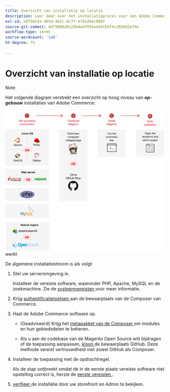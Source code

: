 ```yaml
---
title: Overzicht van installatie op locatie
description: Leer meer over het installatieproces voor een Adobe Commerce-uitrol op locatie.
exl-id: a9f5b241-d05d-462c-8c7f-479a264c988f
source-git-commit: ddf988826c29b4ebf054a4d4fb5f4c285662ef4e
workflow-type: tm+mt
source-wordcount: '148'
ht-degree: 7%

---
```


# Overzicht van installatie op locatie

>[!NOTE]
>
>Het volgende diagram verstrekt een overzicht op hoog niveau van _**op-gebouw**_ installaties van Adobe Commerce:

![ hoe de installatie ](../assets/installation/install-diagram-24.svg) werkt

De algemene installatiestroom is als volgt:

1. Stel uw serveromgeving in.

   Installeer de vereiste software, waaronder PHP, Apache, MySQL en de zoekmachine. Zie de [ systeemvereisten ](system-requirements.md) voor meer informatie.

1. Krijg [ authentificatietoetsen ](prerequisites/authentication-keys.md) aan de bewaarplaats van de Composer van Commerce.

1. Haal de Adobe Commerce-software op.

   * (Geadviseerd) Krijg het [ metapakket van de Composer ](composer.md) om modules en hun gebiedsdelen te beheren.

   * Als u aan de codebase van de Magento Open Source wilt bijdragen of de toepassing aanpassen, [ kloon ](https://developer.adobe.com/commerce/contributor/guides/install/clone-repository/) de bewaarplaats GitHub. Deze methode vereist vertrouwdheid met zowel GitHub als Composer.

1. Installeer de toepassing met de opdrachtregel.

   Als de stap ontbreekt omdat de in de eerste plaats vereiste software niet opstelling correct is, herzie de [ eerste vereisten ](prerequisites/overview.md).

1. [ verifieer ](next-steps/verify.md) de installatie door uw storefront en Admin te bekijken.
